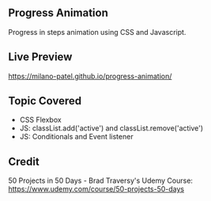 ## Progress Animation

Progress in steps animation using CSS and Javascript.

## Live Preview

https://milano-patel.github.io/progress-animation/

## Topic Covered

- CSS Flexbox
- JS: classList.add('active') and classList.remove('active')
- JS: Conditionals and Event listener

## Credit

50 Projects in 50 Days - Brad Traversy's Udemy Course: https://www.udemy.com/course/50-projects-50-days
